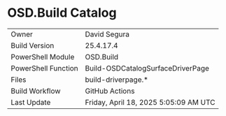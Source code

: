 ﻿# OSD.Build Catalog

| | |
|-|-|
| Owner | David Segura |
| Build Version | 25.4.17.4 |
| PowerShell Module | OSD.Build |
| PowerShell Function | Build-OSDCatalogSurfaceDriverPage |
| Files | build-driverpage.* |
| Build Workflow | GitHub Actions |
| Last Update | Friday, April 18, 2025 5:05:09 AM UTC |
